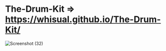 # The-Drum-Kit => https://whisual.github.io/The-Drum-Kit/
![Screenshot (32)](https://github.com/whisual/The-Drum-Kit/assets/102051680/1d88fe55-9721-4284-bcb9-2494c7358f89)

